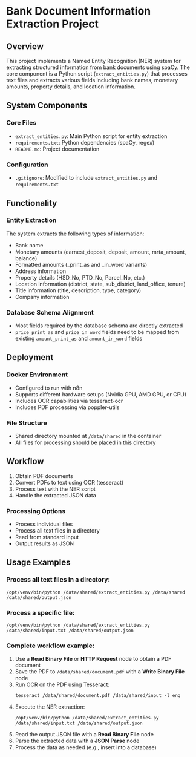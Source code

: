 # Bank Document Information Extraction Project

## Overview

This project implements a Named Entity Recognition (NER) system for extracting structured information from bank documents using spaCy. The core component is a Python script (`extract_entities.py`) that processes text files and extracts various fields including bank names, monetary amounts, property details, and location information.

## System Components

### Core Files

- `extract_entities.py`: Main Python script for entity extraction
- `requirements.txt`: Python dependencies (spaCy, regex)
- `README.md`: Project documentation

### Configuration

- `.gitignore`: Modified to include `extract_entities.py` and `requirements.txt`

## Functionality

### Entity Extraction

The system extracts the following types of information:

- Bank name
- Monetary amounts (earnest_deposit, deposit, amount, mrta_amount, balance)
- Formatted amounts (\_print_as and \_in_word variants)
- Address information
- Property details (HSD_No, PTD_No, Parcel_No, etc.)
- Location information (district, state, sub_district, land_office, tenure)
- Title information (title, description, type, category)
- Company information

### Database Schema Alignment

- Most fields required by the database schema are directly extracted
- `price_print_as` and `price_in_word` fields need to be mapped from existing `amount_print_as` and `amount_in_word` fields

## Deployment

### Docker Environment

- Configured to run with n8n
- Supports different hardware setups (Nvidia GPU, AMD GPU, or CPU)
- Includes OCR capabilities via tesseract-ocr
- Includes PDF processing via poppler-utils

### File Structure

- Shared directory mounted at `/data/shared` in the container
- All files for processing should be placed in this directory

## Workflow

1. Obtain PDF documents
2. Convert PDFs to text using OCR (tesseract)
3. Process text with the NER script
4. Handle the extracted JSON data

### Processing Options

- Process individual files
- Process all text files in a directory
- Read from standard input
- Output results as JSON

## Usage Examples

### Process all text files in a directory:

```
/opt/venv/bin/python /data/shared/extract_entities.py /data/shared /data/shared/output.json
```

### Process a specific file:

```
/opt/venv/bin/python /data/shared/extract_entities.py /data/shared/input.txt /data/shared/output.json
```

### Complete workflow example:

1. Use a **Read Binary File** or **HTTP Request** node to obtain a PDF document
2. Save the PDF to `/data/shared/document.pdf` with a **Write Binary File** node
3. Run OCR on the PDF using Tesseract:
   ```
   tesseract /data/shared/document.pdf /data/shared/input -l eng
   ```
4. Execute the NER extraction:
   ```
   /opt/venv/bin/python /data/shared/extract_entities.py /data/shared/input.txt /data/shared/output.json
   ```
5. Read the output JSON file with a **Read Binary File** node
6. Parse the extracted data with a **JSON Parse** node
7. Process the data as needed (e.g., insert into a database)
